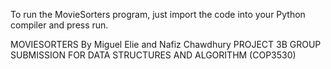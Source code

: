 To run the MovieSorters program, just import the code into your Python compiler and press run.

MOVIESORTERS
By Miguel Elie and Nafiz Chawdhury
PROJECT 3B GROUP SUBMISSION FOR DATA STRUCTURES AND ALGORITHM (COP3530)
